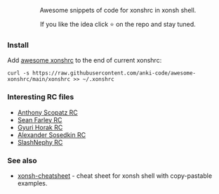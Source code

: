 <p align="center">
Awesome snippets of code for xonshrc in xonsh shell. 
</p>

<p align="center">
If you like the idea click ⭐ on the repo and stay tuned. 
</p>

### Install

Add [awesome xonshrc](https://github.com/anki-code/awesome-xonshrc/blob/main/xonshrc) to the end of current xonshrc:
```xonsh
curl -s https://raw.githubusercontent.com/anki-code/awesome-xonshrc/main/xonshrc >> ~/.xonshrc
```

### Interesting RC files
* [Anthony Scopatz RC](https://github.com/xonsh/xonsh/pull/3917#issuecomment-715649009)
* [Sean Farley RC](https://github.com/seanfarley/dotfiles/blob/master/xonshrc)
* [Gyuri Horak RC](https://github.com/dyuri/rcfiles/blob/master/.xonshrc)
* [Alexander Sosedkin RC](https://github.com/t184256/nix-configs/tree/main/user/xonsh/config)
* [SlashNephy RC](https://github.com/SlashNephy/dotfiles/blob/master/.xonshrc)

### See also
* [xonsh-cheatsheet](https://github.com/anki-code/xonsh-cheatsheet/blob/main/README.md) - cheat sheet for xonsh shell with copy-pastable examples.

